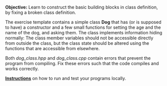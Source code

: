 **Objective:** Learn to construct the basic building blocks in class
definition, by fixing a broken class definition.

The exercise template contains a simple class **Dog** that has
(or is supposed to have) a constructor and a few small functions for
setting the age and the name of the dog, and asking them.
The class implements information hiding normally:
The class member variables should not be accessible directly from
outside the class, but the class state should be altered using the
functions that are accessible from elsewhere.

Both *dog_class.hpp* and *dog_class.cpp* contain errors that prevent
the program from compiling. Fix these errors such that the code compiles
and works correctly.

**[Instructions](https://tim.aalto.fi/view/elec-a7151/materials/testing-exercises-locally)**
on how to run and test your programs locally.
